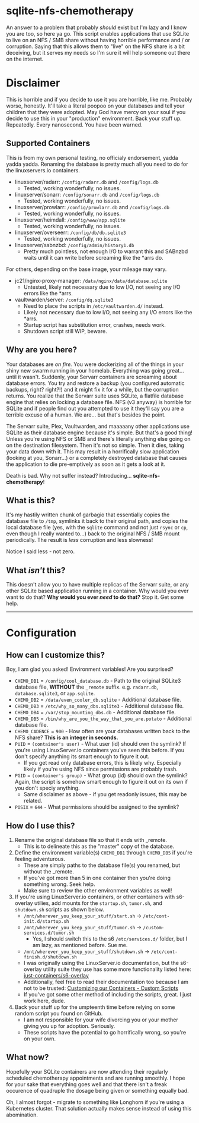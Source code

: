 # sqlite-nfs-chemotherapy
An answer to a problem that probably *should* exist but I'm lazy and I know you are too, so here ya go. This script enables applications that use SQLite to live on an NFS / SMB share without having horrible performance and / or corruption. Saying that this allows them to "live" on the NFS share is a bit deceiving, but it serves my needs so I'm sure it will help someone out there on the internet.

# Disclaimer

This is horrible and if you decide to use it you are horrible, like me. Probably worse, honestly. It'll take a literal poopoo on your databases and tell your children that they were adopted. May God have mercy on your soul if you decide to use this in your "production" environment. Back your stuff up. Repeatedly. Every nanosecond. You have been warned.

## Supported Containers 

This is from my own personal testing, no officialy endorsement, yadda yadda yadda. Renaming the database is pretty much all you need to do for the linuxservers.io containers. 

- linuxserver/radarr: `/config/radarr.db` and `/config/logs.db`
  - Tested, working wonderfully, no issues.
- linuxserver/sonarr: `/config/sonarr.db` and `/config/logs.db`
  - Tested, working wonderfully, no issues.
- linuxserver/prowlarr: `/config/prowlarr.db` and `/config/logs.db`
  - Tested, working wonderfully, no issues.
- linuxserver/heimdall: `/config/www/app.sqlite`
  - Tested, working wonderfully, no issues.
- linuxserver/overseerr: `/config/db/db.sqlite3`
  - Tested, working wonderfully, no issues.
- linuxserver/sabnzbd: `/config/admin/history1.db`
  - Pretty much pointless, not enough I/O to warrant this and SABnzbd waits until it can write before screaming like the *arrs do.
 
For others, depending on the base image, your mileage may vary.

- jc21/nginx-proxy-manager: `/data/nginx/data/database.sqlite`
  - Untested, likely not necessary due to low I/O, not seeing any I/O errors like the *arrs.
- vaultwarden/server: `/config/dq.sqlite3`
  - Need to place the scripts in `/etc/vaultwarden.d/` instead.
  - Likely not necessary due to low I/O, not seeing any I/O errors like the *arrs.
  - Startup script has substitution error, crashes, needs work.
  - Shutdown script still WIP, beware.

## Why are you here?

Your databases are *on fire.* You were dockerizing all of the things in your shiny new swarm running in your homelab. Everything was going great... until it wasn't. Suddenly, your Servarr containers are screaming about database errors. You try and restore a backup (you configured automatic backups, right? right?!) and it might fix it for a while, but the corruption returns. You realize that the Servarr suite uses SQLite, a flatfile database engine that relies on locking a database file. NFS (v3 anyway) is horrible for SQLite and if people find out you attempted to use it they'll say you are a terrible excuse of a human. We are... but that's besides the point.

The Servarr suite, Plex, Vaultwarden, and maaaaany other applications use SQLite as their database engine because it's simple. But that's a good thing! Unless you're using NFS or SMB and there's literally anything else going on on the destination filesystem. Then it's not so simple. Then it dies, taking your data down with it. This may result in a horrifically slow application (looking at you, Sonarr...) or a completely destroyed database that causes the application to die pre-emptively as soon as it gets a look at it.

Death is bad. Why not suffer instead? Introducing... **sqlite-nfs-chemotherapy**!

## What is this?

It's my hastily written chunk of garbagio that essentially copies the database file to `/tmp`, symlinks it back to their original path, and copies the local database file (yes, with the `sqlite` command and not just `rsync` or `cp`, even though I really wanted to...) back to the original NFS / SMB mount periodically. The result is *less* corruption and less slowness! 

Notice I said less - not zero. 

## What *isn't* this?

This doesn't allow you to have multiple replicas of the Servarr suite, or any other SQLite based application running in a container. Why would you ever want to do that? **Why would you ever *need* to do that?** Stop it. Get some help. 

---

# Configuration

## How can I customize this?

Boy, I am glad you asked! Environment variables! Are you surprised?

- `CHEMO_DB1` = `/config/cool_database.db` - Path to the original SQLite3 database file, **WITHOUT** the `_remote` suffix. e.g. `radarr.db`, `database.sqlite3`, or `app.sqlite`.
- `CHEMO_DB2` = `/data/even_cooler_db.sqlite` - Additional database file.
- `CHEMO_DB3` = `/etc/why_so_many_dbs.sqlite3` - Additional database file.
- `CHEMO_DB4` = `/var/stop_mounting_dbs.db` - Additional database file.
- `CHEMO_DB5` = `/bin/why_are_you_the_way_that_you_are.potato` - Additional database file.
- `CHEMO_CADENCE` = `900` - How often are your databases written back to the NFS share? **This is an integer in seconds.**
- `PUID` = `(container's user)` - What user (id) should own the symlink? If you're using LinuxServer.io containers you've seen this before. If you don't specify anything its smart enough to figure it out.
   - If you get read only database errors, this is likely why. Especially likely if you're using NFS since permissions are probably trash.
- `PGID` = `(container's group)` - What group (id) should own the symlink? Again, the script is somehow smart enough to figure it out on its own if you don't speciy anything.
   - Same disclaimer as above - if you get readonly issues, this may be related. 
- `POSIX` = `644` - What permissions should be assigned to the symlink?

## How do I use this?

1. Rename the original database file so that it ends with _remote.
   - This is to delineate this as the "master" copy of the database.
2. Define the environment variable(s) `CHEMO_DB1` through `CHEMO_DB5` if you're feeling adventurous.
   - These are simply paths to the database file(s) you renamed, but without the _remote.
   - If you've got more than 5 in one container then you're doing something wrong. Seek help.
   - Make sure to review the other environment variables as well!
3. If you're using LinuxServer.io containers, or other containers with s6-overlay utilies, add mounts for the `startup.sh`, `tumor.sh`, and `shutdown.sh` scripts as shown below.
   - `/mnt/wherever_you_keep_your_stuff/start.sh` -> `/etc/cont-init.d/startup.sh`
   - `/mnt/wherever_you_keep_your_stuff/tumor.sh` -> `/custom-services.d/tumor.sh`
     - Yes, I should switch this to the s6 `/etc/services.d/` folder, but I am lazy, as mentioned before. Sue me.
   - `/mnt/wherever_you_keep_your_stuff/shutdown.sh` -> `/etc/cont-finish.d/shutdown.sh`
   - I was originally using the LinuxServer.io documentation, but the s6-overlay utility suite they use has some more functionality listed here: [just-containers/s6-overlay](https://github.com/just-containers/s6-overlay)
   - Additionally, feel free to read their documentation too because I am not to be trusted: [Customizing our Containers - Custom Scripts](https://www.linuxserver.io/blog/2019-09-14-customizing-our-containers#custom-scripts)
   - If you've got some other method of including the scripts, great. I just work here, dude.
4. Back your stuff up for the umpteenth time before relying on some random script you found on GitHub.
   - I am not responsible for your wife divorcing you or your mother giving you up for adoption. Seriously.
   - These scripts have the potential to go horrifically wrong, so you're on your own.

## What now?

Hopefully your SQLite containers are now attending their regularly scheduled chemotherapy appointments and are running smoothly. I hope for your sake that everything goes well and that there isn't a freak occurence of quadruple the dosage being given or something equally bad.

Oh, I almost forgot - migrate to something like Longhorn if you're using a Kubernetes cluster. That solution actually makes sense instead of using this abomination.
